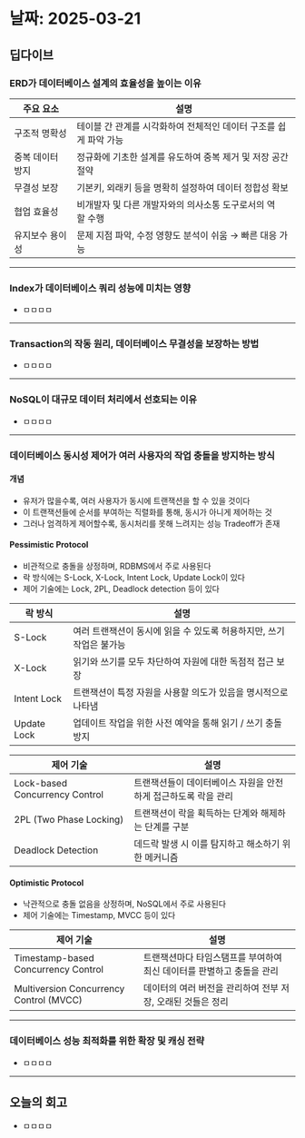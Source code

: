 # 날짜: 2025-03-21

## 딥다이브

### ERD가 데이터베이스 설계의 효율성을 높이는 이유
| 주요 요소         | 설명                                             |
|----------------|--------------------------------------------------|
| 구조적 명확성    | 테이블 간 관계를 시각화하여 전체적인 데이터 구조를 쉽게 파악 가능 |
| 중복 데이터 방지  |	정규화에 기초한 설계를 유도하여 중복 제거 및 저장 공간 절약     |
| 무결성 보장	    | 기본키, 외래키 등을 명확히 설정하여 데이터 정합성 확보         |
| 협업 효율성	    | 비개발자 및 다른 개발자와의 의사소통 도구로서의 역할 수행       |
| 유지보수 용이성 	| 문제 지점 파악, 수정 영향도 분석이 쉬움 → 빠른 대응 가능      |

---

### Index가 데이터베이스 쿼리 성능에 미치는 영향
- ㅁㅁㅁㅁ

---

### Transaction의 작동 원리, 데이터베이스 무결성을 보장하는 방법
- ㅁㅁㅁㅁ

---

### NoSQL이 대규모 데이터 처리에서 선호되는 이유
- ㅁㅁㅁㅁ

---

### 데이터베이스 동시성 제어가 여러 사용자의 작업 충돌을 방지하는 방식
#### 개념
- 유저가 많을수록, 여러 사용자가 동시에 트랜잭션을 할 수 있을 것이다
- 이 트랜잭션들에 순서를 부여하는 직렬화를 통해, 동시가 아니게 제어하는 것
- 그러나 엄격하게 제어할수록, 동시처리를 못해 느려지는 성능 Tradeoff가 존재

#### Pessimistic Protocol
- 비관적으로 충돌을 상정하며, RDBMS에서 주로 사용된다
- 락 방식에는 S-Lock, X-Lock, Intent Lock, Update Lock이 있다
- 제어 기술에는 Lock, 2PL, Deadlock detection 등이 있다

| 락 방식       | 설명                                                 |
|-------------|-----------------------------------------------------|
| S-Lock      | 여러 트랜잭션이 동시에 읽을 수 있도록 허용하지만, 쓰기 작업은 불가능 |
| X-Lock      | 읽기와 쓰기를 모두 차단하여 자원에 대한 독점적 접근 보장          |
| Intent Lock | 트랜잭션이 특정 자원을 사용할 의도가 있음을 명시적으로 나타냄       |
| Update Lock | 업데이트 작업을 위한 사전 예약을 통해 읽기 / 쓰기 충돌 방지       |

| 제어 기술                        | 설명                                            |
|--------------------------------|------------------------------------------------|
| Lock-based Concurrency Control | 트랜잭션들이 데이터베이스 자원을 안전하게 접근하도록 락을 관리 |
| 2PL (Two Phase Locking)        | 트랜잭션이 락을 획득하는 단계와 해제하는 단계를 구분        |
| Deadlock Detection             | 데드락 발생 시 이를 탐지하고 해소하기 위한 메커니즘        |

#### Optimistic Protocol
- 낙관적으로 충돌 없음을 상정하며, NoSQL에서 주로 사용된다
- 제어 기술에는 Timestamp, MVCC 등이 있다

| 제어 기술                                 | 설명                                                  |
|-----------------------------------------|------------------------------------------------------|
| Timestamp-based Concurrency Control     | 트랜잭션마다 타임스탬프를 부여하여 최신 데이터를 판별하고 충돌을 관리 |
| Multiversion Concurrency Control (MVCC) | 데이터의 여러 버전을 관리하여 전부 저장, 오래된 것들은 정리        |

---

### 데이터베이스 성능 최적화를 위한 확장 및 캐싱 전략
- ㅁㅁㅁㅁ

---

## 오늘의 회고
- ㅁㅁㅁㅁ
